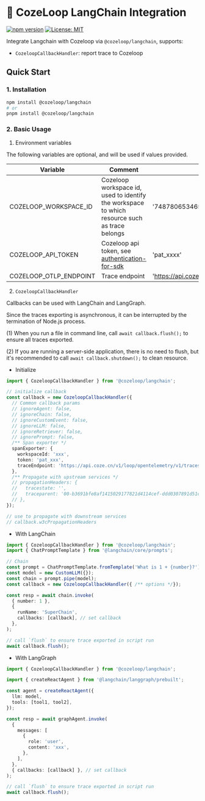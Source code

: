 # 🧭 CozeLoop LangChain Integration

[![npm version](https://img.shields.io/npm/v/%40cozeloop%2Flangchain)](https://www.npmjs.com/package/@cozeloop/langchain)
[![License: MIT](https://img.shields.io/badge/License-MIT-yellow.svg)](https://opensource.org/licenses/MIT)

Integrate Langchain with Cozeloop via `@cozeloop/langchain`, supports:
* `CozeloopCallbackHandler`: report trace to Cozeloop

## Quick Start

### 1. Installation

```sh
npm install @cozeloop/langchain
# or
pnpm install @cozeloop/langchain
```

### 2. Basic Usage

1. Environment variables

The following variables are optional, and will be used if values provided.

|Variable|Comment|Example|
|----|----|------|
|COZELOOP_WORKSPACE_ID|Cozeloop workspace id, used to identify the workspace to which resource such as trace belongs|'7487806534651887643'|
|COZELOOP_API_TOKEN|Cozeloop api token, see [authentication-for-sdk](https://loop.coze.cn/open/docs/cozeloop/authentication-for-sdk) |'pat_xxxx'|
|COZELOOP_OTLP_ENDPOINT|Trace endpoint|'https://api.coze.cn/v1/loop/opentelemetry/v1/trace'|


2. `CozeloopCallbackHandler`

Callbacks can be used with LangChain and LangGraph.

Since the traces exporting is asynchronous, it can be interrupted by the termination of Node.js process.

(1) When you run a file in command line, call `await callback.flush();` to ensure all traces exported.

(2) If you are running a server-side application, there is no need to flush, but it's recommended to call `await callback.shutdown();` to clean resource.

* Initialize

```typescript
import { CozeloopCallbackHandler } from '@cozeloop/langchain';

// initialize callback
const callback = new CozeloopCallbackHandler({
  // Common callback params
  // ignoreAgent: false,
  // ignoreChain: false,
  // ignoreCustomEvent: false,
  // ignoreLLM: false,
  // ignoreRetriever: false,
  // ignorePrompt: false,
  /** Span exporter */
  spanExporter: {
    workspaceId: 'xxx',
    token: 'pat_xxx',
    traceEndpoint: 'https://api.coze.cn/v1/loop/opentelemetry/v1/traces',
  },
  /** Propagate with upstream services */
  // propagationHeaders: {
  //   tracestate: '',
  //   traceparent: '00-b3691bfe8af1415029177821d4114cef-ddd0307891d51ce3-01',
  // },
});

// use to propagate with downstream services
// callback.w3cPropagationHeaders
```

* With LangChain
```typescript
import { CozeloopCallbackHandler } from '@cozeloop/langchain';
import { ChatPromptTemplate } from '@langchain/core/prompts';

// Chain
const prompt = ChatPromptTemplate.fromTemplate('What is 1 + {number}?');
const model = new CustomLLM({});
const chain = prompt.pipe(model);
const callback = new CozeloopCallbackHandler({ /** options */});

const resp = await chain.invoke(
  { number: 1 },
  {
    runName: 'SuperChain',
    callbacks: [callback], // set callback
  },
);

// call `flush` to ensure trace exported in script run
await callback.flush();
```

* With LangGraph
```typescript
import { CozeloopCallbackHandler } from '@cozeloop/langchain';

import { createReactAgent } from '@langchain/langgraph/prebuilt';

const agent = createReactAgent({
  llm: model,
  tools: [tool1, tool2],
});

const resp = await graphAgent.invoke(
  {
    messages: [
      {
        role: 'user',
        content: 'xxx',
      },
    ],
  },
  { callbacks: [callback] }, // set callback
);

// call `flush` to ensure trace exported in script run
await callback.flush();
```
